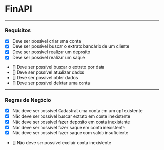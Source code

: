 # FinAPI

---

### Requisitos

- [x] Deve ser possível criar uma conta
- [x] Deve ser possível buscar o extrato bancário de um cliente
- [x] Deve ser possível realizar um depósito
- [x] Deve ser possível realizar um saque
- [] Deve ser possível buscar o extrato por data
- [] Deve ser possível atualizar dados
- [] Deve ser possível obter dados
- [] Deve ser possível deletar uma conta

---

### Regras de Negócio

- [x] Não deve ser possível Cadastrat uma conta em um cpf existente
- [x] Não deve ser possível buscar extrato em conte inexistente
- [x] Não deve ser possível fazer deposito em conta inexistente
- [x] Não deve ser possível fazer saque em conta inexistente
- [x] Não deve ser possível fazer saque com saldo insuficiente
- [] Não deve ser possível excluir conta inexistente
